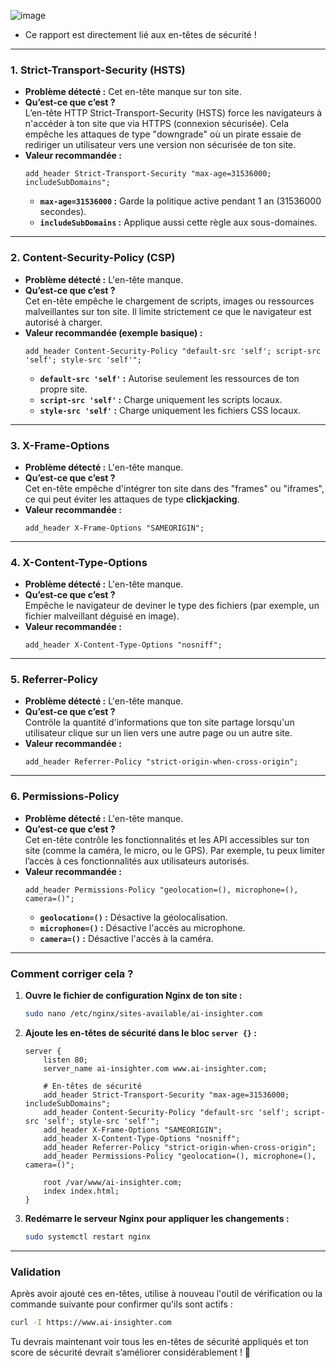 ![image](https://github.com/user-attachments/assets/4423bbe3-8814-4685-9a9f-40bcf7223495)

- Ce rapport est directement lié aux en-têtes de sécurité ! 

---

### **1. Strict-Transport-Security (HSTS)**
- **Problème détecté :** Cet en-tête manque sur ton site.
- **Qu’est-ce que c’est ?**  
  L’en-tête HTTP Strict-Transport-Security (HSTS) force les navigateurs à n'accéder à ton site que via HTTPS (connexion sécurisée). Cela empêche les attaques de type "downgrade" où un pirate essaie de rediriger un utilisateur vers une version non sécurisée de ton site.
- **Valeur recommandée :**  
  ```nginx
  add_header Strict-Transport-Security "max-age=31536000; includeSubDomains";
  ```
  - **`max-age=31536000` :** Garde la politique active pendant 1 an (31536000 secondes).
  - **`includeSubDomains` :** Applique aussi cette règle aux sous-domaines.

---

### **2. Content-Security-Policy (CSP)**
- **Problème détecté :** L'en-tête manque.
- **Qu’est-ce que c’est ?**  
  Cet en-tête empêche le chargement de scripts, images ou ressources malveillantes sur ton site. Il limite strictement ce que le navigateur est autorisé à charger.
- **Valeur recommandée (exemple basique) :**  
  ```nginx
  add_header Content-Security-Policy "default-src 'self'; script-src 'self'; style-src 'self'";
  ```
  - **`default-src 'self'` :** Autorise seulement les ressources de ton propre site.
  - **`script-src 'self'` :** Charge uniquement les scripts locaux.
  - **`style-src 'self'` :** Charge uniquement les fichiers CSS locaux.

---

### **3. X-Frame-Options**
- **Problème détecté :** L'en-tête manque.
- **Qu’est-ce que c’est ?**  
  Cet en-tête empêche d'intégrer ton site dans des "frames" ou "iframes", ce qui peut éviter les attaques de type **clickjacking**.
- **Valeur recommandée :**  
  ```nginx
  add_header X-Frame-Options "SAMEORIGIN";
  ```

---

### **4. X-Content-Type-Options**
- **Problème détecté :** L'en-tête manque.
- **Qu’est-ce que c’est ?**  
  Empêche le navigateur de deviner le type des fichiers (par exemple, un fichier malveillant déguisé en image).
- **Valeur recommandée :**  
  ```nginx
  add_header X-Content-Type-Options "nosniff";
  ```

---

### **5. Referrer-Policy**
- **Problème détecté :** L'en-tête manque.
- **Qu’est-ce que c’est ?**  
  Contrôle la quantité d'informations que ton site partage lorsqu'un utilisateur clique sur un lien vers une autre page ou un autre site.
- **Valeur recommandée :**  
  ```nginx
  add_header Referrer-Policy "strict-origin-when-cross-origin";
  ```

---

### **6. Permissions-Policy**
- **Problème détecté :** L'en-tête manque.
- **Qu’est-ce que c’est ?**  
  Cet en-tête contrôle les fonctionnalités et les API accessibles sur ton site (comme la caméra, le micro, ou le GPS). Par exemple, tu peux limiter l’accès à ces fonctionnalités aux utilisateurs autorisés.
- **Valeur recommandée :**  
  ```nginx
  add_header Permissions-Policy "geolocation=(), microphone=(), camera=()";
  ```
  - **`geolocation=()` :** Désactive la géolocalisation.
  - **`microphone=()` :** Désactive l'accès au microphone.
  - **`camera=()` :** Désactive l'accès à la caméra.

---

### **Comment corriger cela ?**
1. **Ouvre le fichier de configuration Nginx de ton site :**
   ```bash
   sudo nano /etc/nginx/sites-available/ai-insighter.com
   ```

2. **Ajoute les en-têtes de sécurité dans le bloc `server {}` :**
   ```nginx
   server {
       listen 80;
       server_name ai-insighter.com www.ai-insighter.com;

       # En-têtes de sécurité
       add_header Strict-Transport-Security "max-age=31536000; includeSubDomains";
       add_header Content-Security-Policy "default-src 'self'; script-src 'self'; style-src 'self'";
       add_header X-Frame-Options "SAMEORIGIN";
       add_header X-Content-Type-Options "nosniff";
       add_header Referrer-Policy "strict-origin-when-cross-origin";
       add_header Permissions-Policy "geolocation=(), microphone=(), camera=()";

       root /var/www/ai-insighter.com;
       index index.html;
   }
   ```

3. **Redémarre le serveur Nginx pour appliquer les changements :**
   ```bash
   sudo systemctl restart nginx
   ```

---

### **Validation**
Après avoir ajouté ces en-têtes, utilise à nouveau l'outil de vérification ou la commande suivante pour confirmer qu'ils sont actifs :
```bash
curl -I https://www.ai-insighter.com
```

Tu devrais maintenant voir tous les en-têtes de sécurité appliqués et ton score de sécurité devrait s’améliorer considérablement ! 🎉
